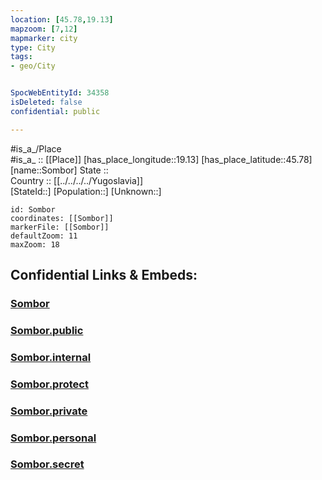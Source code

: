 ```yaml
---
location: [45.78,19.13] 
mapzoom: [7,12] 
mapmarker: city 
type: City
tags:
- geo/City


SpocWebEntityId: 34358
isDeleted: false
confidential: public

---
```

#is_a_/Place  
#is_a_ :: [[Place]] 
[has_place_longitude::19.13] 
[has_place_latitude::45.78] 
[name::Sombor] 
State ::  
Country :: [[../../../../Yugoslavia]]  
[StateId::] 
[Population::] 
[Unknown::] 


```leaflet
id: Sombor
coordinates: [[Sombor]] 
markerFile: [[Sombor]] 
defaultZoom: 11 
maxZoom: 18
```


## Confidential Links & Embeds: 

### [Sombor](/_Standards/Earth/Continent/Europe/Europe~South/Serbia/districts~Serbia/Backi~Zapadno/City/Sombor.md) 

### [Sombor.public](/_public/Earth/Continent/Europe/Europe~South/Serbia/districts~Serbia/Backi~Zapadno/City/Sombor.public.md) 

### [Sombor.internal](/_internal/Earth/Continent/Europe/Europe~South/Serbia/districts~Serbia/Backi~Zapadno/City/Sombor.internal.md) 

### [Sombor.protect](/_protect/Earth/Continent/Europe/Europe~South/Serbia/districts~Serbia/Backi~Zapadno/City/Sombor.protect.md) 

### [Sombor.private](/_private/Earth/Continent/Europe/Europe~South/Serbia/districts~Serbia/Backi~Zapadno/City/Sombor.private.md) 

### [Sombor.personal](/_personal/Earth/Continent/Europe/Europe~South/Serbia/districts~Serbia/Backi~Zapadno/City/Sombor.personal.md) 

### [Sombor.secret](/_secret/Earth/Continent/Europe/Europe~South/Serbia/districts~Serbia/Backi~Zapadno/City/Sombor.secret.md)

